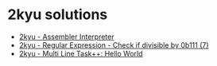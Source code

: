 # 2kyu solutions

* [2kyu - Assembler Interpreter](AssmblerInterpreter2.js)
* [2kyu - Regular Expression - Check if divisible by 0b111 (7)](checkIfDivisibleBy7.js)
* [2kyu - Multi Line Task++: Hello World](helloWorld.js)
